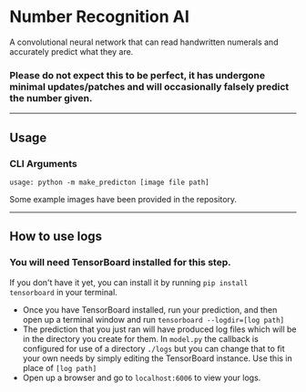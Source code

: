 # Number Recognition AI
A convolutional neural network that can read handwritten numerals and accurately predict what they are.
### Please do not expect this to be perfect, it has undergone minimal updates/patches and will occasionally falsely predict the number given.

---

## Usage
### CLI Arguments
```
usage: python -m make_predicton [image file path]
```

Some example images have been provided in the repository.

---

## How to use logs
### You will need TensorBoard installed for this step. 
If you don't have it yet, you can install it by running `pip install tensorboard` in your terminal.

- Once you have TensorBoard installed, run your prediction, and then open up a terminal window and run `tensorboard --logdir=[log path]`
- The prediction that you just ran will have produced log files which will be in the directory you create for them. In `model.py` the callback is configured for use of a directory `./logs` but you can change that to fit your own needs by simply editing the TensorBoard instance. Use this in place of `[log path]`
- Open up a browser and go to `localhost:6006` to view your logs.

